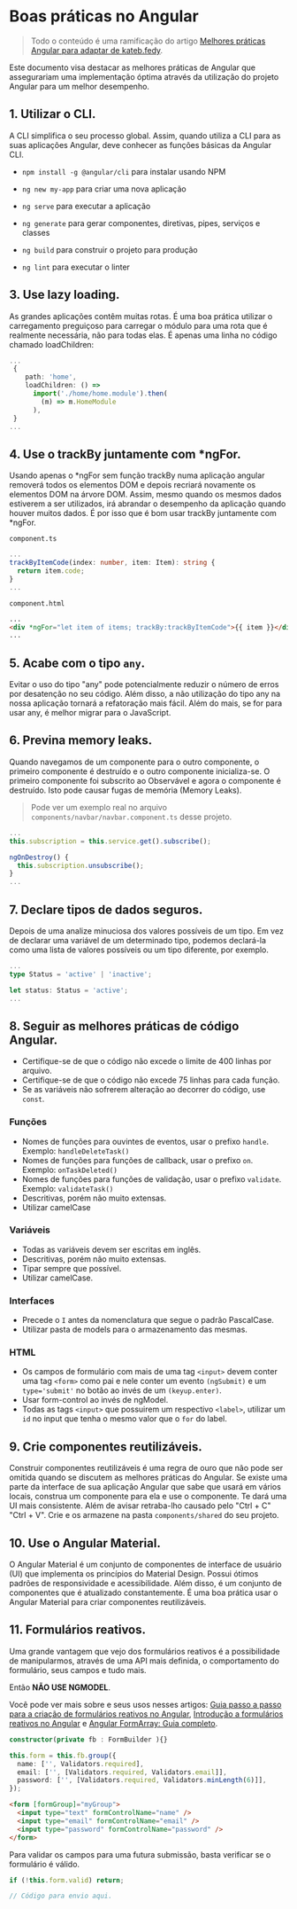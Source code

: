 # Boas práticas no Angular

> Todo o conteúdo é uma ramificação do artigo [Melhores práticas Angular para adaptar de kateb.fedy](https://medium.com/@kateb.fedy/angular-best-practices-to-adapt-4c7687b16c85).

Este documento visa destacar as melhores práticas de Angular que assegurariam uma implementação óptima através da utilização do projeto Angular para um melhor desempenho.

## 1. Utilizar o CLI.

A CLI simplifica o seu processo global. Assim, quando utiliza a CLI para as suas aplicações Angular, deve conhecer as funções básicas da Angular CLI.

- `npm install -g @angular/cli` para instalar usando NPM

- `ng new my-app` para criar uma nova aplicação

- `ng serve` para executar a aplicação

- `ng generate` para gerar componentes, diretivas, pipes, serviços e classes

- `ng build` para construir o projeto para produção

- `ng lint` para executar o linter

## 3. Use lazy loading.

As grandes aplicações contêm muitas rotas. É uma boa prática utilizar o carregamento preguiçoso para carregar o módulo para uma rota que é realmente necessária, não para todas elas. É apenas uma linha no código chamado loadChildren:

```typescript
...
 {
    path: 'home',
    loadChildren: () =>
      import('./home/home.module').then(
        (m) => m.HomeModule
      ),
 }
...
```

## 4. Use o trackBy juntamente com \*ngFor.

Usando apenas o *ngFor sem função trackBy numa aplicação angular removerá todos os elementos DOM e depois recriará novamente os elementos DOM na árvore DOM. Assim, mesmo quando os mesmos dados estiverem a ser utilizados, irá abrandar o desempenho da aplicação quando houver muitos dados. É por isso que é bom usar trackBy juntamente com *ngFor.

`component.ts`

```typescript
...
trackByItemCode(index: number, item: Item): string {
  return item.code;
}
...
```

`component.html`

```html
...
<div *ngFor="let item of items; trackBy:trackByItemCode">{{ item }}</div>
...
```

## 5. Acabe com o tipo `any`.

Evitar o uso do tipo "any" pode potencialmente reduzir o número de erros por desatenção no seu código. Além disso, a não utilização do tipo any na nossa aplicação tornará a refatoração mais fácil. Além do mais, se for para usar any, é melhor migrar para o JavaScript.

## 6. Previna memory leaks.

Quando navegamos de um componente para o outro componente, o primeiro componente é destruído e o outro componente inicializa-se. O primeiro componente foi subscrito ao Observável e agora o componente é destruído. Isto pode causar fugas de memória (Memory Leaks).

> Pode ver um exemplo real no arquivo `components/navbar/navbar.component.ts` desse projeto.

```typescript
...
this.subscription = this.service.get().subscribe();

ngOnDestroy() {
  this.subscription.unsubscribe();
}
...
```

## 7. Declare tipos de dados seguros.

Depois de uma analize minuciosa dos valores possíveis de um tipo. Em vez de declarar uma variável de um determinado tipo, podemos declará-la como uma lista de valores possíveis ou um tipo diferente, por exemplo.

```typescript
...
type Status = 'active' | 'inactive';

let status: Status = 'active';
...
```

## 8. Seguir as melhores práticas de código Angular.

- Certifique-se de que o código não excede o limite de 400 linhas por arquivo.
- Certifique-se de que o código não excede 75 linhas para cada função.
- Se as variáveis não sofrerem alteração ao decorrer do código, use `const`.

### Funções

- Nomes de funções para ouvintes de eventos, usar o prefixo `handle`. Exemplo: `handleDeleteTask()`
- Nomes de funções para funções de callback, usar o prefixo `on`. Exemplo: `onTaskDeleted()`
- Nomes de funções para funções de validação, usar o prefixo `validate`. Exemplo: `validateTask()`
- Descritivas, porém não muito extensas.
- Utilizar camelCase

### Variáveis

- Todas as variáveis devem ser escritas em inglês.
- Descritivas, porém não muito extensas.
- Tipar sempre que possível.
- Utilizar camelCase.

### Interfaces

- Precede o `I` antes da nomenclatura que segue o padrão PascalCase.
- Utilizar pasta de models para o armazenamento das mesmas.

### HTML

- Os campos de formulário com mais de uma tag `<input>` devem conter uma tag `<form>` como pai e nele conter um evento `(ngSubmit)` e um `type='submit'` no botão ao invés de um `(keyup.enter)`.
- Usar form-control ao invés de ngModel.
- Todas as tags `<input>` que possuirem um respectivo `<label>`, utilizar um `id` no input que tenha o mesmo valor que o `for` do label.

## 9. Crie componentes reutilizáveis.

Construir componentes reutilizáveis é uma regra de ouro que não pode ser omitida quando se discutem as melhores práticas do Angular. Se existe uma parte da interface de sua aplicação Angular que sabe que usará em vários locais, construa um componente para ela e use o componente. Te dará uma UI mais consistente. Além de avisar retraba-lho causado pelo "Ctrl + C" "Ctrl + V". Crie e os armazene na pasta `components/shared` do seu projeto.

## 10. Use o Angular Material.

O Angular Material é um conjunto de componentes de interface de usuário (UI) que implementa os princípios do Material Design. Possui ótimos padrões de responsividade e acessibilidade. Além disso, é um conjunto de componentes que é atualizado constantemente. É uma boa prática usar o Angular Material para criar componentes reutilizáveis.

## 11. Formulários reativos.

Uma grande vantagem que vejo dos formulários reativos é a possibilidade de manipularmos, através de uma API mais definida, o comportamento do formulário, seus campos e tudo mais.

Então **NÃO USE NGMODEL**.

Você pode ver mais sobre e seus usos nesses artigos: [Guia passo a passo para a criação de formulários reativos no Angular](https://medium.com/@gawadnikita/step-by-step-guide-to-creating-reactive-forms-in-angular-ea5031ba3b3b), [Introdução a formulários reativos no Angular](https://medium.com/@agoiabeladeyemi/gentle-introduction-to-reactive-forms-in-angular-c3cb01b90037) e [Angular FormArray: Guia completo](https://blog.angular-university.io/angular-form-array/).

```typescript
constructor(private fb : FormBuilder ){}

this.form = this.fb.group({
  name: ['', Validators.required],
  email: ['', [Validators.required, Validators.email]],
  password: ['', [Validators.required, Validators.minLength(6)]],
});
```

```html
<form [formGroup]="myGroup">
  <input type="text" formControlName="name" />
  <input type="email" formControlName="email" />
  <input type="password" formControlName="password" />
</form>
```

Para validar os campos para uma futura submissão, basta verificar se o formulário é válido.

```typescript
if (!this.form.valid) return;

// Código para envio aqui.
```
